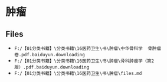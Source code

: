 # 肿瘤

## Files

- `F:/【01分类书籍】\分类书籍\16医药卫生\书\肿瘤\中华骨科学  骨肿瘤卷.pdf.baiduyun.downloading`
- `F:/【01分类书籍】\分类书籍\16医药卫生\书\肿瘤\骨科肿瘤学（第2版）.pdf.baiduyun.downloading`
- `F:/【01分类书籍】\分类书籍\16医药卫生\书\肿瘤\files.md`

